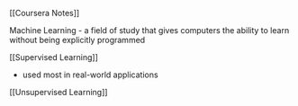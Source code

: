 [[Coursera Notes]]

Machine Learning - a field of study that gives computers the ability to learn without being explicitly programmed

[[Supervised Learning]]
- used most in real-world applications

[[Unsupervised Learning]]
